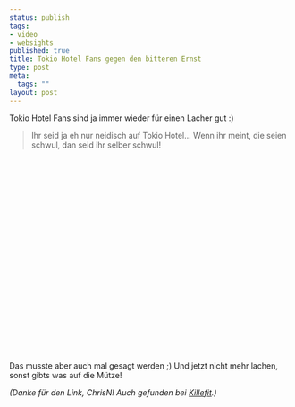 ```yaml
--- 
status: publish
tags: 
- video
- websights
published: true
title: Tokio Hotel Fans gegen den bitteren Ernst
type: post
meta: 
  tags: ""
layout: post
---
```

Tokio Hotel Fans sind ja immer wieder für einen Lacher gut :)

<blockquote>Ihr seid ja eh nur neidisch auf Tokio Hotel... Wenn ihr meint, die seien schwul, dan seid ihr selber schwul!</blockquote>

<object width="425" height="350"><param name="movie" value="http://www.youtube.com/v/L9LZlRoOjRI"></param><param name="wmode" value="transparent"></param><embed src="http://www.youtube.com/v/L9LZlRoOjRI" type="application/x-shockwave-flash" wmode="transparent" width="425" height="350"></embed></object>

Das musste aber auch mal gesagt werden ;) Und jetzt nicht mehr lachen, sonst gibts was auf die Mütze!

<em>(Danke für den Link, ChrisN! Auch gefunden bei <a href="http://killefit.net/blog/index.php/2007/01/08/tokio_hotel_fans_in_eigenem_interesse_sc">Killefit</a>.)</em>
